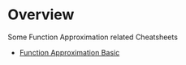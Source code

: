 
 # Overview 
 
 Some Function Approximation related Cheatsheets 
 - [Function Approximation Basic](Cheatsheet_FunctionApproximation1.ipynb)

